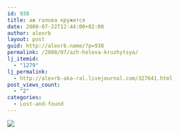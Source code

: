 ```yaml
---
id: 938
title: аж голова кружится
date: 2008-07-22T12:44:00+02:00
author: alexrb
layout: post
guid: http://alexrb.name/?p=938
permalink: /2008/07/azh-holova-kruzhytsya/
lj_itemid:
  - "1279"
lj_permalink:
  - http://alexrb-aka-ral.livejournal.com/327641.html
post_views_count:
  - "2"
categories:
  - Lost-and-found
---
```

![](http://wvs.topleftpixel.com/photos/2008/07/bike_pov_don-valley_track_payam_01.jpg)